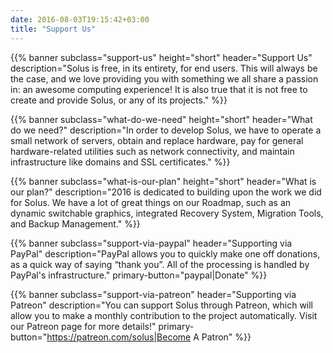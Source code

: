```yaml
---
date: 2016-08-03T19:15:42+03:00
title: "Support Us"
---
```

{{% banner
	subclass="support-us"
	height="short"
	header="Support Us"
	description="Solus is free, in its entirety, for end users. This will always be the case, and we love providing you with something we all share a passion in: an awesome computing experience! It is also true that it is not free to create and provide Solus, or any of its projects."
%}}

{{% banner
	subclass="what-do-we-need"
	height="short"
	header="What do we need?"
	description="In order to develop Solus, we have to operate a small network of servers, obtain and replace hardware, pay for general hardware-related utilities such as network connectivity, and maintain infrastructure like domains and SSL certificates."
%}}

{{% banner
	subclass="what-is-our-plan"
	height="short"
	header="What is our plan?"
	description="2016 is dedicated to building upon the work we did for Solus. We have a lot of great things on our Roadmap, such as an dynamic switchable graphics, integrated Recovery System, Migration Tools, and Backup Management."
%}}

{{% banner
	subclass="support-via-paypal"
	header="Supporting via PayPal"
	description="PayPal allows you to quickly make one off donations, as a quick way of saying “thank you”. All of the processing is handled by PayPal's infrastructure."
	primary-button="paypal|Donate"
%}}

{{% banner
	subclass="support-via-patreon"
	header="Supporting via Patreon"
	description="You can support Solus through Patreon, which will allow you to make a monthly contribution to the project automatically. Visit our Patreon page for more details!"
	primary-button="https://patreon.com/solus|Become A Patron"
%}}